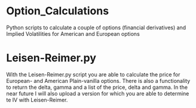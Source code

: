 # Option_Calculations
Python scripts to calculate a couple of options (financial derivatives) and Implied Volatilities for American and European options

# Leisen-Reimer.py
With the Leisen-Reimer.py script you are able to calculate the price for European- and American Plain-vanilla options. There is also a functionality to return the delta, gamma and a list of the price, delta and gamma. In the near future I will also upload a version for which you are able to determine te IV with Leisen-Reimer.
